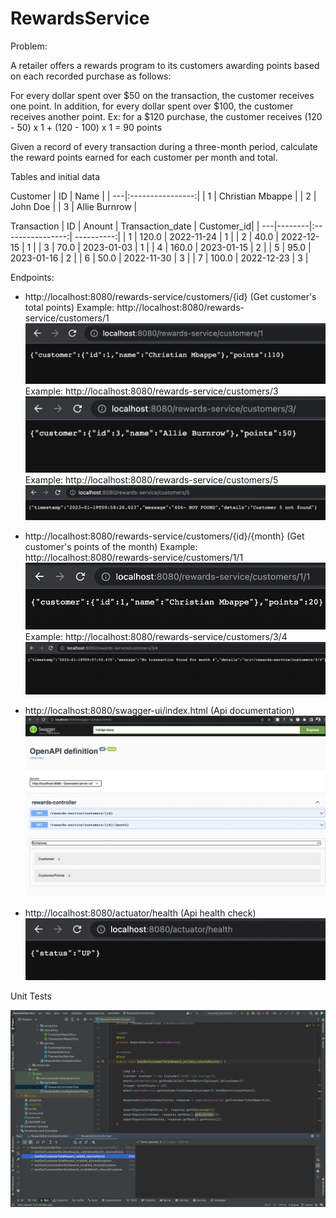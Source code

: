 # RewardsService
 Problem:

A retailer offers a rewards program to its customers awarding points based on each recorded purchase as follows:

For every dollar spent over $50 on the transaction, the customer receives one point.
In addition, for every dollar spent over $100, the customer receives another point.
Ex: for a $120 purchase, the customer receives
(120 - 50) x 1 + (120 - 100) x 1 = 90 points


Given a record of every transaction during a three-month period, calculate the reward points earned for each customer per month and total. 

Tables and initial data

Customer
| ID | Name             |
| ---|:----------------:|
| 1  | Christian Mbappe |
| 2  | John Doe         |
| 3  | Allie Burnrow    |

Transaction
| ID | Anount | Transaction_date | Customer_id|
| ---|--------|:----------------:| ----------:|
| 1  | 120.0	 | 2022-11-24	      | 1          |
|	2  | 40.0	  | 2022-12-15	      | 1          |
| 3	 | 70.0	  | 2023-01-03       |	1          |
| 4	 | 160.0 	| 2023-01-15       |	2          |
| 5	 | 95.0	  | 2023-01-16       |	2          |
| 6	 | 50.0	  | 2022-11-30       |	3          |
| 7  |	100.0	 | 2022-12-23       |	3          |



Endpoints:
- http://localhost:8080/rewards-service/customers/{id} (Get customer's total points)
Example: http://localhost:8080/rewards-service/customers/1
  ![Total points Customer 1 ](assets/total_points_customer_1.png?raw=true "Total points Customer 1")
  Example: http://localhost:8080/rewards-service/customers/3
  ![Total points Customer 3 ](assets/total_points_customer_3.png?raw=true "Total points Customer 3")
  Example: http://localhost:8080/rewards-service/customers/5
  ![Customer not found ](assets/customer_not_found_message.png?raw=true "Customer not found")

- http://localhost:8080/rewards-service/customers/{id}/{month} (Get customer's points of the month)
Example: http://localhost:8080/rewards-service/customers/1/1
  ![Monthly points Customer 1 month 1 ](assets/monthly_points_customer_1_month_1.png?raw=true "Monthly points Customer 1 month 1")
  Example: http://localhost:8080/rewards-service/customers/3/4
  ![Month not found ](assets/month_not_found_message.png?raw=true "Month not found")

- http://localhost:8080/swagger-ui/index.html (Api documentation)
  ![Api Documentation](assets/api_documentation.png?raw=true "Api documentation")

- http://localhost:8080/actuator/health (Api health check)
  ![Health check](assets/health_check.png?raw=true "Health check")

Unit Tests

![Unit Tests](assets/Unit_tests.png?raw=true "Unit tests")
